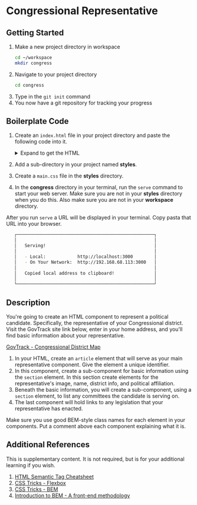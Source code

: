# Congressional Representative

## Getting Started

1. Make a new project directory in workspace
    ```sh
    cd ~/workspace
    mkdir congress
    ```
2. Navigate to your project directory
    ```sh
    cd congress
    ```
3. Type in the `git init` command
4. You now have a git repository for tracking your progress


## Boilerplate Code

1. Create an `index.html` file in your project directory and paste the following code into it.
   <details>
      <summary>Expand to get the HTML</summary>

   ```html
   <!DOCTYPE html>
   <html lang="en">
     <head>
       <title>Nashville Coffee Houses</title>
       <link rel="stylesheet" href="styles/main.css">
     </head>
     <body>
   	<header class="pageHeader">Congressional Representative</header>

       <section class="list">
         <article class="shop">The Jam</article>
         <article class="shop">The Well</article>
         <article class="shop">Red Bicycle</article>
         <article class="shop">Crema</article>
         <article class="shop">Frothy Monkey</article>
         <article class="shop">8th &amp; Roast</article>
         <article class="shop">Bongo Java</article>
         <article class="shop">Flatrock</article>
         <article class="shop">Fido</article>
         <article class="shop">Steadfast Coffee</article>
         <article class="shop">Dose Coffee</article>
         <article class="shop">Sam &amp; Zoes</article>
         <article class="shop">Slow Hand Coffee</article>
         <article class="shop">The Horn</article>
       </section>
     </body>
   </html>
   ```
   </details>
2. Add a sub-directory in your project named **styles**.
3. Create a `main.css` file in the **styles** directory.
4. In the **congress** directory in your terminal, run the `serve` command to start your web server. Make sure you are not in your **styles** directory when you do this. Also make sure you are not in your **workspace** directory.

After you run `serve` a URL will be displayed in your terminal. Copy pasta that URL into your browser.

```sh
   ┌────────────────────────────────────────────────────┐
   │                                                    │
   │   Serving!                                         │
   │                                                    │
   │   - Local:            http://localhost:3000        │
   │   - On Your Network:  http://192.168.68.113:3000   │
   │                                                    │
   │   Copied local address to clipboard!               │
   │                                                    │
   └────────────────────────────────────────────────────┘
```

## Description

You're going to create an HTML component to represent a political candidate. Specifically, the representative of your Congressional district. Visit the GovTrack site link below, enter in your home address, and you'll find basic information about your representative.

[GovTrack - Congressional District Map](https://www.govtrack.us/congress/members/map)

1. In your HTML, create an `article` element that will serve as your main representative component. Give the element a unique identifier.
1. In this component, create a sub-component for basic information using the `section` element. In this section create elements for the representative's image, name, district info, and political affiliation.
1. Beneath the basic information, you will create a sub-component, using a `section` element, to list any committees the candidate is serving on.
1. The last component will hold links to any legislation that your representative has enacted.

Make sure you use good BEM-style class names for each element in your components. Put a comment above each component explaining what it is.


## Additional References

This is supplementary content. It is not required, but is for your additional learning if you wish.

1. [HTML Semantic Tag Cheatsheet](https://learn-the-web.algonquindesign.ca/topics/html-semantics-cheat-sheet/)
1. [CSS Tricks - Flexbox](https://css-tricks.com/snippets/css/a-guide-to-flexbox/)
1. [CSS Tricks - BEM](https://css-tricks.com/bem-101/)
1. [Introduction to BEM - A front-end methodology](https://www.youtube.com/watch?v=IO-4Z32O--c)
